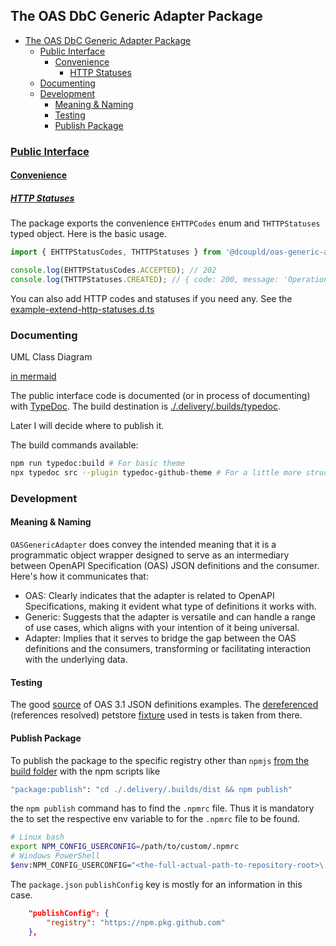 ## The OAS DbC Generic Adapter Package

- [The OAS DbC Generic Adapter Package](#the-oas-dbc-generic-adapter-package)
  - [Public Interface](#public-interface)
    - [Convenience](#convenience)
      - [HTTP Statuses](#http-statuses)
  - [Documenting](#documenting)
  - [Development](#development)
    - [Meaning \& Naming](#meaning--naming)
    - [Testing](#testing)
    - [Publish Package](#publish-package)

### [Public Interface](#public-interface)

#### [Convenience](#convenience)

##### [HTTP Statuses](#http-statuses)

The package exports the convenience `EHTTPCodes` enum and `THTTPStatuses` typed object. Here is the basic usage.

```typescript
import { EHTTPStatusCodes, THTTPStatuses } from '@dcoupld/oas-generic-adapter';

console.log(EHTTPStatusCodes.ACCEPTED); // 202
console.log(THTTPStatuses.CREATED); // { code: 200, message: 'Operation successful' }

```

You can also add HTTP codes and statuses if you need any. See the [example-extend-http-statuses.d.ts](src/core/types/example-extend-http-statuses.d.ts) 

### Documenting

UML Class Diagram

[in mermaid](./.docs/class-diagram.md)

The public interface code is documented (or in process of documenting) with [TypeDoc](https://typedoc.org/guides/overview/). The build destination is [./.delivery/.builds/typedoc](./.delivery/.builds/typedoc/index.html).

Later I will decide where to publish it.

The build commands available:

```bash
npm run typedoc:build # For basic theme 
npx typedoc src --plugin typedoc-github-theme # For a little more structured theme
```
### Development

#### Meaning & Naming 

`OASGenericAdapter` does convey the intended meaning that it is a programmatic object wrapper designed to serve as an intermediary between OpenAPI Specification (OAS) JSON definitions and the consumer. Here's how it communicates that:

- OAS: Clearly indicates that the adapter is related to OpenAPI Specifications, making it evident what type of definitions it works with.
- Generic: Suggests that the adapter is versatile and can handle a range of use cases, which aligns with your intention of it being universal.
- Adapter: Implies that it serves to bridge the gap between the OAS definitions and the consumers, transforming or facilitating interaction with the underlying data.

#### Testing

The good [source](https://github.com/readmeio/oas-examples) of OAS 3.1 JSON definitions examples. The [dereferenced](https://editor-next.swagger.io/) (references resolved) petstore [fixture](./tests/foundation/.ancillary/fixtures/definitions/petstore.oas.json) used in tests is taken from there.

#### Publish Package

To publish the package to the specific registry other than `npmjs` <u>from the build folder</u> with the npm scripts like

```bash
"package:publish": "cd ./.delivery/.builds/dist && npm publish"
```

the `npm publish` command has to find the `.npmrc` file. Thus it is  mandatory the to set the respective env variable to for the `.npmrc` file to be found. 

```bash
# Linux bash
export NPM_CONFIG_USERCONFIG=/path/to/custom/.npmrc
# Windows PowerShell
$env:NPM_CONFIG_USERCONFIG="<the-full-actual-path-to-repository-root>\.npmrc"
```

The `package.json` `publishConfig` key is mostly for an information in this case.

```json
    "publishConfig": {
        "registry": "https://npm.pkg.github.com"
    },
```


